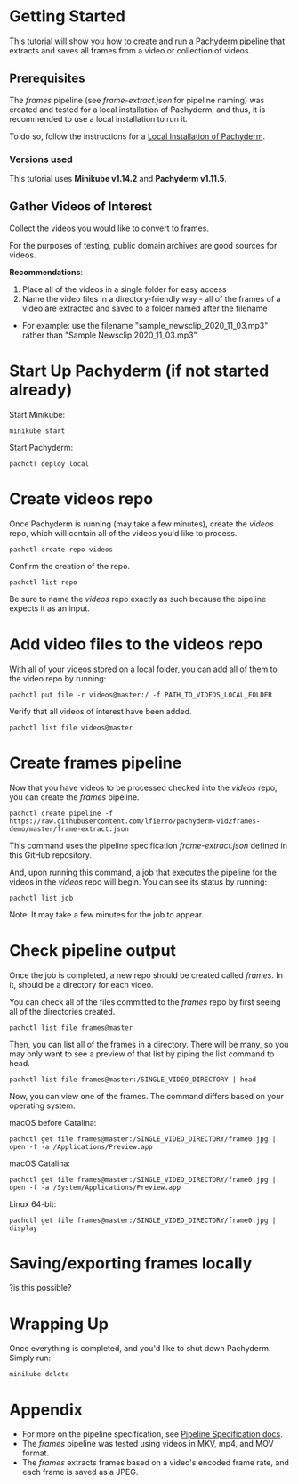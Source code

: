 # Getting Started
This tutorial will show you how to create and run a Pachyderm pipeline that extracts and saves all frames from a video or collection of videos.

## Prerequisites
The *frames* pipeline (see *frame-extract.json* for pipeline naming) was created and tested for a local installation of Pachyderm, and thus, it is recommended to use a local installation to run it.

To do so, follow the instructions for a [Local Installation of Pachyderm](https://docs.pachyderm.com/latest/getting_started/local_installation/).

### Versions used
This tutorial uses **Minikube v1.14.2** and **Pachyderm v1.11.5**.

## Gather Videos of Interest
Collect the videos you would like to convert to frames.

For the purposes of testing, public domain archives are good sources for videos.

**Recommendations**:
1. Place all of the videos in a single folder for easy access
2. Name the video files in a directory-friendly way - all of the frames of a video are extracted and saved to a folder named after the filename
  - For example: use the filename "sample_newsclip_2020_11_03.mp3" rather than "Sample Newsclip 2020_11_03.mp3"

# Start Up Pachyderm (if not started already)
Start Minikube:
```
minikube start
```
Start Pachyderm:
```
pachctl deploy local
```

# Create videos repo
Once Pachyderm is running (may take a few minutes), create the *videos* repo, which will contain all of the videos you'd like to process.
```
pachctl create repo videos
```

Confirm the creation of the repo.
```
pachctl list repo
```

Be sure to name the *videos* repo exactly as such because the pipeline expects it as an input.

# Add video files to the videos repo
With all of your videos stored on a local folder, you can add all of them to the video repo by running:
```
pachctl put file -r videos@master:/ -f PATH_TO_VIDEOS_LOCAL_FOLDER
```

Verify that all videos of interest have been added.
```
pachctl list file videos@master
```

# Create frames pipeline
Now that you have videos to be processed checked into the *videos* repo, you can create the *frames* pipeline.
```
pachctl create pipeline -f https://raw.githubusercontent.com/lfierro/pachyderm-vid2frames-demo/master/frame-extract.json
```

This command uses the pipeline specification *frame-extract.json* defined in this GitHub repository.

And, upon running this command, a job that executes the pipeline for the videos in the *videos* repo will begin. You can see its status by running:
```
pachctl list job
```

Note: It may take a few minutes for the job to appear.

# Check pipeline output
Once the job is completed, a new repo should be created called *frames*. In it, should be a directory for each video.

You can check all of the files committed to the *frames* repo by first seeing all of the directories created.
```
pachctl list file frames@master
```

Then, you can list all of the frames in a directory. There will be many, so you may only want to see a preview of that list by piping the list command to head.
```
pachctl list file frames@master:/SINGLE_VIDEO_DIRECTORY | head
```

Now, you can view one of the frames. The command differs based on your operating system.

macOS before Catalina:
```
pachctl get file frames@master:/SINGLE_VIDEO_DIRECTORY/frame0.jpg | open -f -a /Applications/Preview.app
```

macOS Catalina:
```
pachctl get file frames@master:/SINGLE_VIDEO_DIRECTORY/frame0.jpg | open -f -a /System/Applications/Preview.app
```

Linux 64-bit:
```
pachctl get file frames@master:/SINGLE_VIDEO_DIRECTORY/frame0.jpg | display
```

# Saving/exporting frames locally
?is this possible?

# Wrapping Up
Once everything is completed, and you'd like to shut down Pachyderm. Simply run:
```
minikube delete
```

# Appendix
- For more on the pipeline specification, see [Pipeline Specification docs](https://docs.pachyderm.com/latest/reference/pipeline_spec/).
- The *frames* pipeline was tested using videos in MKV, mp4, and MOV format.
- The *frames* extracts frames based on a video's encoded frame rate, and each frame is saved as a JPEG. 
